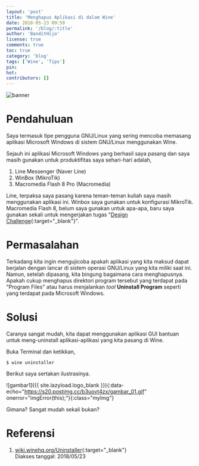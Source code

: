 ```yaml
---
layout: 'post'
title: 'Menghapus Aplikasi di dalam Wine'
date: 2018-05-23 09:59
permalink: '/blog/:title'
author: 'BanditHijo'
license: true
comments: true
toc: true
category: 'blog'
tags: ['Wine', 'Tips']
pin:
hot:
contributors: []
---
```


<!-- BANNER OF THE POST -->
<img class="post-body-img" src="{{ site.lazyload.logo_blank_banner }}" data-echo="https://s20.postimg.cc/7t1qi5utp/banner_post_14.png" onerror="imgError(this);" alt="banner">

# Pendahuluan

Saya termasuk tipe pengguna GNU/Linux yang sering mencoba memasang aplikasi Microsoft Windows di sistem GNU/Linux menggunakan Wine.

Sejauh ini aplikasi Microsoft Windows yang berhasil saya pasang dan saya masih gunakan untuk produktifitas saya sehari-hari adalah,

1. Line Messenger (Naver Line)
2. WinBox (MikroTik)
3. Macromedia Flash 8 Pro (Macromedia)

Line, terpaksa saya pasang karena teman-teman kuliah saya masih menggunakan aplikasi ini. Winbox saya gunakan untuk konfigurasi MikroTik. Macromedia Flash 8, belum saya gunakan untuk apa-apa, baru saya gunakan sekali untuk mengerjakan tugas "[Design Challenge](https://bandithijo.com/blog/menjalankan-macromedia-flash-8-linux){:target="_blank"}".

# Permasalahan

Terkadang kita ingin mengujicoba apakah aplikasi yang kita maksud dapat berjalan dengan lancar di sistem operasi GNU/Linux yang kita miliki saat ini. Namun, setelah dipasang, kita bingung bagaimana cara menghapusnya. Apakah cukup menghapus direktori program tersebut yang terdapat pada "Program Files" atau harus menjalankan *tool* **Uninstall Program** seperti yang terdapat pada Microsoft Windows.

# Solusi

Caranya sangat mudah, kita dapat menggunakan aplikasi GUI bantuan untuk meng-uninstall aplikasi-aplikasi yang kita pasang di Wine.

Buka Terminal dan ketikkan,
```
$ wine uninstaller
```

Berikut saya sertakan ilustrasinya.

![gambar1]({{ site.lazyload.logo_blank }}){:data-echo="https://s20.postimg.cc/b3uovt4zx/gambar_01.gif" onerror="imgError(this);"}{:class="myImg"}

Gimana? Sangat mudah sekali bukan?

# Referensi

1. [wiki.winehq.org/Uninstaller](https://wiki.winehq.org/Uninstaller){:target="_blank"}
<br>Diakses tanggal: 2018/05/23
